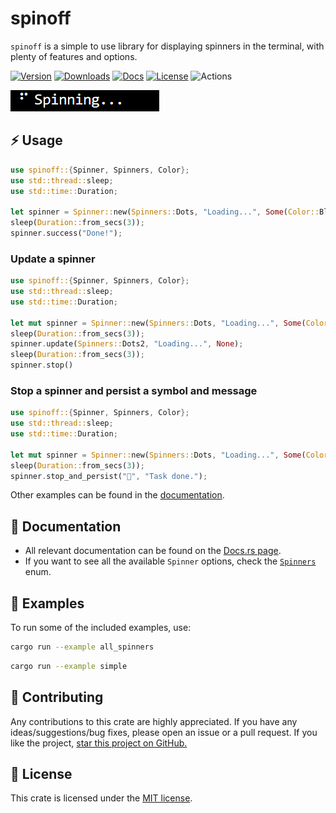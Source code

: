 # spinoff
`spinoff` is a simple to use library for displaying spinners in the terminal, with plenty of features and options.

[![Version](https://img.shields.io/crates/v/spinoff.svg)](https://crates.io/crates/spinoff) [![Downloads](https://img.shields.io/crates/d/spinoff)](https://crates.io/crates/spinoff) [![Docs](https://img.shields.io/docsrs/spinoff)](https://docs.rs/spinoff/latest/spinoff) [![License](https://img.shields.io/crates/l/spinoff)](https://crates.io/crates/spinoff) ![Actions](https://img.shields.io/github/workflow/status/ad4mx/spinoff/Rust)


![til](assets/example.gif)

## ⚡ Usage

```rust
use spinoff::{Spinner, Spinners, Color};
use std::thread::sleep;
use std::time::Duration;

let spinner = Spinner::new(Spinners::Dots, "Loading...", Some(Color::Blue)); 
sleep(Duration::from_secs(3));
spinner.success("Done!");
```

### Update a spinner

```rust
use spinoff::{Spinner, Spinners, Color};
use std::thread::sleep;
use std::time::Duration;

let mut spinner = Spinner::new(Spinners::Dots, "Loading...", Some(Color::Red)); 
sleep(Duration::from_secs(3));
spinner.update(Spinners::Dots2, "Loading...", None);
sleep(Duration::from_secs(3));
spinner.stop()
```

### Stop a spinner and persist a symbol and message

```rust
use spinoff::{Spinner, Spinners, Color};
use std::thread::sleep;
use std::time::Duration;

let mut spinner = Spinner::new(Spinners::Dots, "Loading...", Some(Color::Green));
sleep(Duration::from_secs(3));
spinner.stop_and_persist("📜", "Task done.");
```

Other examples can be found in the [documentation](https://docs.rs/spinoff/latest/spinoff/).


## 📖 Documentation

* All relevant documentation can be found on the [Docs.rs page](https://docs.rs/spinoff/latest/spinoff/).
* If you want to see all the available `Spinner` options, check the [`Spinners`](src/utils/spinner_enum.rs) enum.

## 🔨 Examples

To run some of the included examples, use: 
```bash	
cargo run --example all_spinners
```

```bash
cargo run --example simple
```

## 🚧 Contributing

Any contributions to this crate are highly appreciated. If you have any ideas/suggestions/bug fixes, please open an issue or a pull request.
If you like the project, [star this project on GitHub.](https://github.com/ad4mx/spinoff)

## 📑 License

This crate is licensed under the [MIT license](LICENSE).
